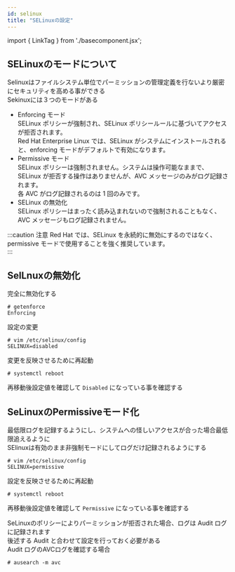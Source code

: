 ```yaml
---
id: selinux
title: "SELinuxの設定"
---
```

import { LinkTag } from './basecomponent.jsx';

## SELinuxのモードについて
Selinuxはファイルシステム単位でパーミッションの管理定義を行ないより厳密にセキュリティを高める事ができる  
Sekinuxには３つのモードがある  

* Enforcing モード  
  SELinux ポリシーが強制され、SELinux ポリシールールに基づいてアクセスが拒否されます。  
  Red Hat Enterprise Linux では、SELinux がシステムにインストールされると、enforcing モードがデフォルトで有効になります。  
* Permissive モード  
  SELinux ポリシーは強制されません。システムは操作可能なままで、SELinux が拒否する操作はありませんが、AVC メッセージのみがログ記録されます。  
  各 AVC がログ記録されるのは 1 回のみです。  
* SELinux の無効化  
  SELinux ポリシーはまったく読み込まれないので強制されることもなく、AVC メッセージもログ記録されません。  

:::caution 注意
Red Hat では、SELinux を永続的に無効にするのではなく、permissive モードで使用することを強く推奨しています。  
:::

## SelLnuxの無効化
完全に無効化する  

```
# getenforce
Enforcing
```

設定の変更

```
# vim /etc/selinux/config
SELINUX=disabled
```

変更を反映させるために再起動  

```
# systemctl reboot
```

再移動後設定値を確認して `Disabled` になっている事を確認する  

## SeLinuxのPermissiveモード化
最低限ログを記録するようにし、システムへの怪しいアクセスが合った場合最低限追えるように  
SElinuxは有効のまま非強制モードにしてログだけ記録されるようにする  

```
# vim /etc/selinux/config
SELINUX=permissive
```

設定を反映させるために再起動  

```
# systemctl reboot
```

再移動後設定値を確認して `Permissive` になっている事を確認する  

SeLinuxのポリシーによりパーミッションが拒否された場合、ログは Audit ログに記録されます  
後述する Audit と合わせて設定を行っておく必要がある  
Audit ログのAVCログを確認する場合  

```
# ausearch -m avc
```
